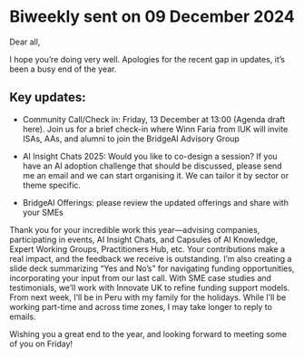 # Biweekly sent on 09 December 2024

Dear all,  

I hope you’re doing very well. Apologies for the recent gap in updates, it’s been a busy end of the year. 

## Key updates: 
* Community Call/Check in: Friday, 13 December at 13:00 (Agenda draft here). Join us for a brief check-in where Winn Faria from IUK will invite ISAs, AAs, and alumni to join the BridgeAI Advisory Group 

* AI Insight Chats 2025: Would you like to co-design a session? If you have an AI adoption challenge that should be discussed, please send me an email and we can start organising it. We can tailor it by sector or theme specific.  
* BridgeAI Offerings: please review the updated offerings and share with your SMEs 
 
Thank you for your incredible work this year—advising companies, participating in events, AI Insight Chats, and Capsules of AI Knowledge, Expert Working Groups, Practitioners Hub, etc. Your contributions make a real impact, and the feedback we receive is outstanding. 
I’m also creating a slide deck summarizing “Yes and No’s” for navigating funding opportunities, incorporating your input from our last call. With SME case studies and testimonials, we’ll work with Innovate UK to refine funding support models.  
From next week, I’ll be in Peru with my family for the holidays. While I’ll be working part-time and across time zones, I may take longer to reply to emails. 

Wishing you a great end to the year, and looking forward to meeting some of you on Friday! 

 
